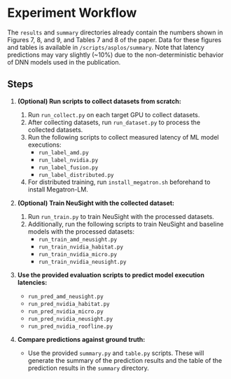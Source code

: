# Experiment Workflow

The `results` and `summary` directories already contain the numbers shown in Figures 7, 8, and 9, and Tables 7 and 8 of the paper. Data for these figures and tables is available in `/scripts/asplos/summary`. Note that latency predictions may vary slightly (~10%) due to the non-deterministic behavior of DNN models used in the publication.

## Steps

1. **(Optional) Run scripts to collect datasets from scratch:**
   1. Run `run_collect.py` on each target GPU to collect datasets.
   2. After collecting datasets, run `run_dataset.py` to process the collected datasets.
   3. Run the following scripts to collect measured latency of ML model executions:
      - `run_label_amd.py`
      - `run_label_nvidia.py`
      - `run_label_fusion.py`
      - `run_label_distributed.py`
   4. For distributed training, run `install_megatron.sh` beforehand to install Megatron-LM.

2. **(Optional) Train NeuSight with the collected dataset:**
   1. Run `run_train.py` to train NeuSight with the processed datasets.
   2. Additionally, run the following scripts to train NeuSight and baseline models with the processed datasets:
      - `run_train_amd_neusight.py`
      - `run_train_nvidia_habitat.py`
      - `run_train_nvidia_micro.py`
      - `run_train_nvidia_neusight.py`

3. **Use the provided evaluation scripts to predict model execution latencies:**
   - `run_pred_amd_neusight.py`
   - `run_pred_nvidia_habitat.py`
   - `run_pred_nvidia_micro.py`
   - `run_pred_nvidia_neusight.py`
   - `run_pred_nvidia_roofline.py`

4. **Compare predictions against ground truth:**
   - Use the provided `summary.py` and `table.py` scripts. These will generate the summary of the prediction results and the table of the prediction results in the `summary` directory.